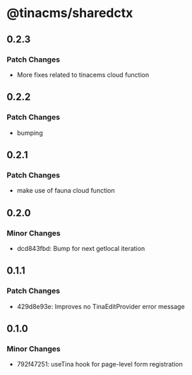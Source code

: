 # @tinacms/sharedctx

## 0.2.3

### Patch Changes

- More fixes related to tinacems cloud function

## 0.2.2

### Patch Changes

- bumping

## 0.2.1

### Patch Changes

- make use of fauna cloud function

## 0.2.0

### Minor Changes

- dcd843fbd: Bump for next getlocal iteration

## 0.1.1

### Patch Changes

- 429d8e93e: Improves no TinaEditProvider error message

## 0.1.0

### Minor Changes

- 792f47251: useTina hook for page-level form registration
